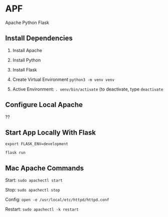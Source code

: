 # APF
Apache Python Flask

## Install Dependencies

1. Install Apache
2. Install Python
3. Install Flask

4. Create Virtual Environment `python3 -m venv venv`
5. Active Environment: `. venv/bin/activate` (to deactivate, type
   `deactivate`

## Configure Local Apache
??

## Start App Locally With Flask

`export FLASK_ENV=development`

`flask run`

## Mac Apache Commands

Start: `sudo apachectl start`

Stop: `sudo apachectl stop`

Config: `open -e /usr/local/etc/httpd/httpd.conf`

Restart: `sudo apachectl -k restart`
